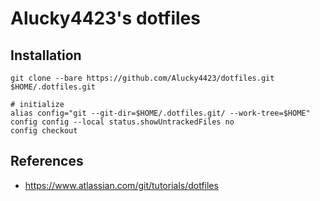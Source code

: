 # Alucky4423's dotfiles

## Installation

```
git clone --bare https://github.com/Alucky4423/dotfiles.git $HOME/.dotfiles.git

# initialize
alias config="git --git-dir=$HOME/.dotfiles.git/ --work-tree=$HOME"
config config --local status.showUntrackedFiles no
config checkout
```


## References

- https://www.atlassian.com/git/tutorials/dotfiles

